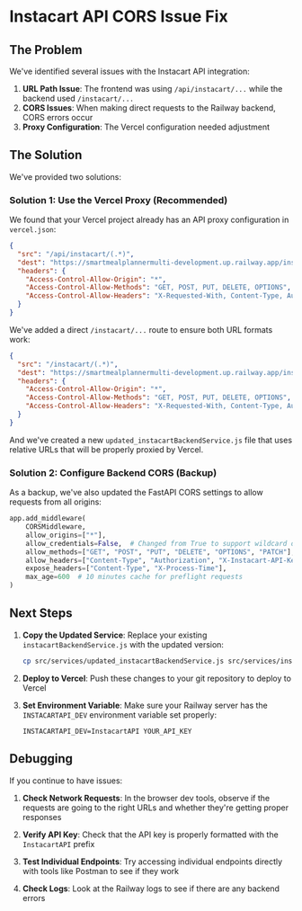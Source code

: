 # Instacart API CORS Issue Fix

## The Problem

We've identified several issues with the Instacart API integration:

1. **URL Path Issue**: The frontend was using `/api/instacart/...` while the backend used `/instacart/...`
2. **CORS Issues**: When making direct requests to the Railway backend, CORS errors occur
3. **Proxy Configuration**: The Vercel configuration needed adjustment

## The Solution

We've provided two solutions:

### Solution 1: Use the Vercel Proxy (Recommended)

We found that your Vercel project already has an API proxy configuration in `vercel.json`:

```json
{
  "src": "/api/instacart/(.*)",
  "dest": "https://smartmealplannermulti-development.up.railway.app/instacart/$1",
  "headers": {
    "Access-Control-Allow-Origin": "*",
    "Access-Control-Allow-Methods": "GET, POST, PUT, DELETE, OPTIONS",
    "Access-Control-Allow-Headers": "X-Requested-With, Content-Type, Authorization, X-Instacart-API-Key"
  }
}
```

We've added a direct `/instacart/...` route to ensure both URL formats work:

```json
{
  "src": "/instacart/(.*)",
  "dest": "https://smartmealplannermulti-development.up.railway.app/instacart/$1",
  "headers": {
    "Access-Control-Allow-Origin": "*",
    "Access-Control-Allow-Methods": "GET, POST, PUT, DELETE, OPTIONS",
    "Access-Control-Allow-Headers": "X-Requested-With, Content-Type, Authorization, X-Instacart-API-Key"
  }
}
```

And we've created a new `updated_instacartBackendService.js` file that uses relative URLs that will be properly proxied by Vercel.

### Solution 2: Configure Backend CORS (Backup)

As a backup, we've also updated the FastAPI CORS settings to allow requests from all origins:

```python
app.add_middleware(
    CORSMiddleware,
    allow_origins=["*"],
    allow_credentials=False,  # Changed from True to support wildcard origins
    allow_methods=["GET", "POST", "PUT", "DELETE", "OPTIONS", "PATCH"],
    allow_headers=["Content-Type", "Authorization", "X-Instacart-API-Key", "Accept"],
    expose_headers=["Content-Type", "X-Process-Time"],
    max_age=600  # 10 minutes cache for preflight requests
)
```

## Next Steps

1. **Copy the Updated Service**: Replace your existing `instacartBackendService.js` with the updated version:
   ```bash
   cp src/services/updated_instacartBackendService.js src/services/instacartBackendService.js
   ```

2. **Deploy to Vercel**: Push these changes to your git repository to deploy to Vercel

3. **Set Environment Variable**: Make sure your Railway server has the `INSTACARTAPI_DEV` environment variable set properly:
   ```
   INSTACARTAPI_DEV=InstacartAPI YOUR_API_KEY
   ```

## Debugging

If you continue to have issues:

1. **Check Network Requests**: In the browser dev tools, observe if the requests are going to the right URLs and whether they're getting proper responses

2. **Verify API Key**: Check that the API key is properly formatted with the `InstacartAPI` prefix

3. **Test Individual Endpoints**: Try accessing individual endpoints directly with tools like Postman to see if they work

4. **Check Logs**: Look at the Railway logs to see if there are any backend errors